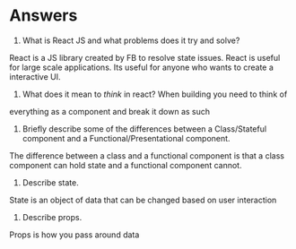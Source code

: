 # Answers

1.  What is React JS and what problems does it try and solve?

React is a JS library created by FB to resolve state issues. React is useful for large scale applications. Its useful for anyone who wants to create a interactive UI.

1.  What does it mean to _think_ in react?
When building you need to think of 

everything as a component and break it down as such

1.  Briefly describe some of the differences between a Class/Stateful component and a Functional/Presentational component.

The difference between a class and a functional component is that a class component can hold state and a functional component cannot. 

1.  Describe state.

State is an object of data that can be changed based on user interaction

1.  Describe props.

Props is how you pass around data
